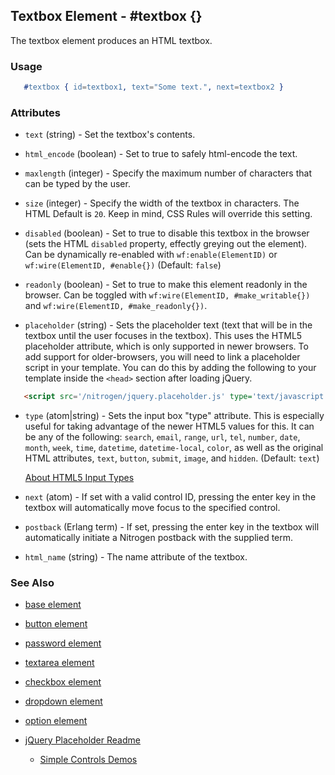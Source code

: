 
## Textbox Element - #textbox {}

  The textbox element produces an HTML textbox.

### Usage

```erlang
   #textbox { id=textbox1, text="Some text.", next=textbox2 }

```

### Attributes

   * `text` (string) - Set the textbox's contents.

   * `html_encode` (boolean) - Set to true to safely html-encode the text.

   * `maxlength` (integer) - Specify the maximum number of characters that
      can be typed by the user.

   * `size` (integer) - Specify the width of the textbox in characters. The
      HTML Default is `20`. Keep in mind, CSS Rules will override this setting.

   * `disabled` (boolean) - Set to true to disable this textbox in the
      browser (sets the HTML `disabled` property, effectly greying out the
      element). Can be dynamically re-enabled with `wf:enable(ElementID)` or
      `wf:wire(ElementID, #enable{})` (Default: `false`)

   * `readonly` (boolean) - Set to true to make this element readonly in the
      browser. Can be toggled with `wf:wire(ElementID, #make_writable{})` and
      `wf:wire(ElementID, #make_readonly{})`.

   * `placeholder` (string) - Sets the placeholder text (text that will be
      in the textbox until the user focuses in the textbox). This uses the
      HTML5 placeholder attribute, which is only supported in newer browsers.
      To add support for older-browsers, you will need to link a placeholder
      script in your template. You can do this by adding the following to your
      template inside the `<head>` section after loading jQuery. 

```html
   <script src='/nitrogen/jquery.placeholder.js' type='text/javascript'></script>

```

   * `type` (atom|string) - Sets the input box "type" attribute. This is
      especially useful for taking advantage of the newer HTML5 values for
      this. It can be any of the following: `search`, `email`, `range`, `url`,
      `tel`, `number`, `date`, `month`, `week`, `time`, `datetime`,
      `datetime-local`, `color`, as well as the original HTML attributes,
      `text`, `button`, `submit`, `image`, and `hidden`.  (Default: `text`)

      [About HTML5 Input Types](http://html5doctor.com/html5-forms-input-types/)

   * `next` (atom) - 
      If set with a valid control ID, pressing the enter key in the 
      textbox will automatically move focus to the specified control.

   * `postback` (Erlang term) - 
      If set, pressing the enter key in the textbox will automatically
      initiate a Nitrogen postback with the supplied term.

   * `html_name` (string) - The name attribute of the textbox.

### See Also

 *  [base element](./element_base.md)

 *  [button element](./button.html)

 *  [password element](./password.html)

 *  [textarea element](./textarea.html)

 *  [checkbox element](./checkbox.html)

 *  [dropdown element](./dropdown.html)

 *  [option element](./option.html)

 *  [jQuery Placeholder Readme](https://github.com/mathiasbynens/jquery-placeholder)

	*  [Simple Controls Demos](http://nitrogenproject.com/demos/simplecontrols)
 
